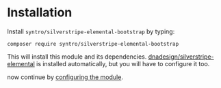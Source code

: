 # Installation

Install `syntro/silverstripe-elemental-bootstrap` by typing:

```
composer require syntro/silverstripe-elemental-bootstrap
```

This will install this module and its dependencies.
[dnadesign/silverstripe-elemental](https://github.com/dnadesign/silverstripe-elemental)
is installed automatically, but you will have to configure it too.

now continue by [configuring the module](configuration.md).
